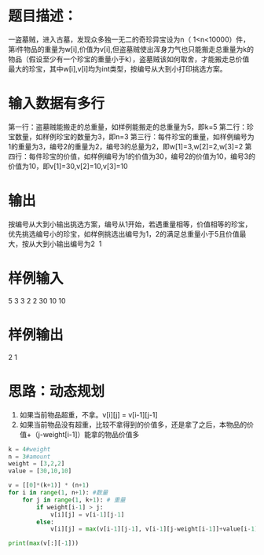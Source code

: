 # 题目描述：
一盗墓贼，进入古墓，发现众多独一无二的奇珍异宝设为n（ 1<n<10000）件，第i件物品的重量为w[i],价值为v[i],但盗墓贼使出浑身力气也只能搬走总重量为k的物品（假设至少有一个珍宝的重量小于k），盗墓贼该如何取舍，才能搬走总价值最大的珍宝，其中w[i],v[i]均为int类型，按编号从大到小打印挑选方案。

# 输入数据有多行
第一行：盗墓贼能搬走的总重量，如样例能搬走的总重量为5，即k=5
第二行：珍宝数量，如样例珍宝的数量为3，即n=3
第三行：每件珍宝的重量，如样例编号为1的重量为3，编号2的重量为2，编号3的总量为2，即w[1]=3,w[2]=2,w[3]=2
第四行：每件珍宝的价值，如样例编号为1的价值为30，编号2的价值为10，编号3的价值为10，即v[1]=30,v[2]=10,v[3]=10

# 输出
按编号从大到小输出挑选方案，编号从1开始，若遇重量相等，价值相等的珍宝，优先挑选编号小的珍宝，如样例挑选出编号为1，2的满足总重量小于5且价值最大，按从大到小输出编号为2  1

# 样例输入
5
3
3 2 2
30 10 10

# 样例输出
2 1

# 思路：动态规划
1. 如果当前物品超重，不拿。v[i][j] = v[i-1][j-1]
2. 如果当前物品没有超重，比较不拿得到的价值多，还是拿了之后，本物品的价值+（j-weight[i-1]）能拿的物品价值多

```python
k = 4#weight
n = 3#amount
weight = [3,2,2]
value = [30,10,10]

v = [[0]*(k+1)] * (n+1)
for i in range(1, n+1): #数量 
    for j in range(1, k+1): # 重量
        if weight[i-1] > j:
            v[i][j] = v[i-1][j-1]
        else:
            v[i][j] = max(v[i-1][j-1], v[i-1][j-weight[i-1]]+value[i-1])

print(max(v[:][-1]))
```
